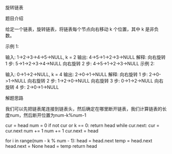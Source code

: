 旋转链表

题目介绍

给定一个链表，旋转链表，将链表每个节点向右移动 k 个位置，其中 k 是非负数。

示例 1:

输入: 1->2->3->4->5->NULL, k = 2
输出: 4->5->1->2->3->NULL
解释:
向右旋转 1 步: 5->1->2->3->4->NULL
向右旋转 2 步: 4->5->1->2->3->NULL
示例 2:

输入: 0->1->2->NULL, k = 4
输出: 2->0->1->NULL
解释:
向右旋转 1 步: 2->0->1->NULL
向右旋转 2 步: 1->2->0->NULL
向右旋转 3 步: 0->1->2->NULL
向右旋转 4 步: 2->0->1->NULL

解题思路

我们可以先把链表尾连接到链表头，然后确定在哪里断开链表，我们计算链表的长度num，然后断开位置为num-k%num-1

cur = head
num = 0
if not cur or k == 0:
	return head
while cur.next:
	cur = cur.next
   	num += 1
num += 1
cur.next = head
        
for i in range(num - k % num - 1):
	head = head.next
temp = head.next
head.next = None
head = temp
return head
        
